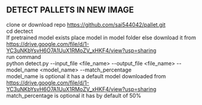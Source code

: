 DETECT PALLETS IN NEW IMAGE
----------------------------------------------------
clone or download repo https://github.com/sai544042/pallet.git<br/>
cd dectect<br/>
If pretrained model exists place model in model folder else download it from https://drive.google.com/file/d/1-YC3uNKbYsvH6O7A1UuX1RMoZV_xHKF4/view?usp=sharing<br/>
run command<br/>
python detect.py --input_file  <file_name>  --output_file  <file_name>  --model_name <model_name> --match_percentage <number><br/>
model_name is optional it has a default model downloaded from https://drive.google.com/file/d/1-YC3uNKbYsvH6O7A1UuX1RMoZV_xHKF4/view?usp=sharing<br/>
match_percentage is optional it has by default of 50%<br/>
